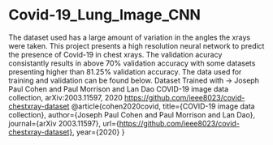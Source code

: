 # Covid-19_Lung_Image_CNN
The dataset used has a large amount of variation in the angles the xrays were taken. This project presents a high resolution neural network to predict the presence of Covid-19 in chest xrays. The validation acuracy consistantly results in above 70% validation accuracy with some datasets presenting higher than 81.25% validation accuracy.
The data used for training and validation can be found below.
Dataset Trained with ->
Joseph Paul Cohen and Paul Morrison and Lan Dao
COVID-19 image data collection, arXiv:2003.11597, 2020
https://github.com/ieee8023/covid-chestxray-dataset
@article{cohen2020covid,
  title={COVID-19 image data collection},
  author={Joseph Paul Cohen and Paul Morrison and Lan Dao},
  journal={arXiv 2003.11597},
  url={https://github.com/ieee8023/covid-chestxray-dataset},
  year={2020}
} 
